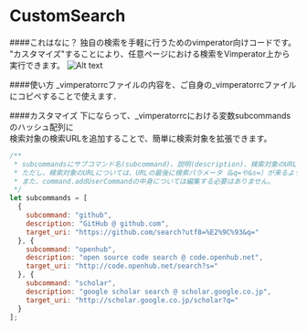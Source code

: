 CustomSearch
============

####これはなに？
独自の検索を手軽に行うためのvimperator向けコードです。  
"カスタマイズ"することにより、任意ページにおける検索をVimperator上から実行できます。
![Alt text](http://i.gyazo.com/8431f5201bf71c64304c983eae6b140e.png)

####使い方
_vimperatorrcファイルの内容を、ご自身の_vimperatorrcファイルにコピペすることで使えます．

####カスタマイズ
下にならって、_vimperatorrcにおける変数subcommandsのハッシュ配列に  
検索対象の検索URLを追加することで、簡単に検索対象を拡張できます。
```javascript
/**
 * subcommandsにサブコマンド名(subcommand)、説明(description)、検索対象のURL(target_uri)を設定ください。
 * ただし、検索対象のURLについては、URLの最後に検索パラメータ（&q=や&s=）が来るようにしてください。
 * また、command.addUserCommandの中身については編集する必要はありません。
 */
let subcommands = [
  {
    subcommand: "github",
    description: "GitHub @ github.com",
    target_uri: "https://github.com/search?utf8=%E2%9C%93&q="
  }, {
    subcommand: "openhub",
    description: "open source code search @ code.openhub.net",
    target_uri: "http://code.openhub.net/search?s="
  }, {
    subcommand: "scholar",
    description: "google scholar search @ scholar.google.co.jp",
    target_uri: "http://scholar.google.co.jp/scholar?q="
  }
];
```
